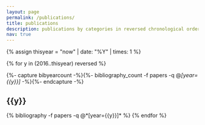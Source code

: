 ```yaml
---
layout: page
permalink: /publications/
title: publications
description: publications by categories in reversed chronological order. generated by jekyll-scholar.
nav: true
---
```


<div class="publications">

{% assign thisyear = "now" | date: "%Y" | times: 1 %}

<!-- Itterate on all page years -->
{% for y in (2016..thisyear) reversed %}
  <!-- fetch the number of objects for this year -->
  {%- capture bibyearcount -%}{%- bibliography_count -f papers -q @*[year={{y}}]* -%}{%- endcapture -%}
  <!-- {% entries %} -->
  <!-- check we have a bibliography thingy for this year -->
  <!-- Create a year heading -->
  <h2 class="year">{{y}}</h2>
  <!-- create the bibliography card -->
  {% bibliography -f papers -q @*[year={{y}}]* %}
{% endfor %}

</div>
